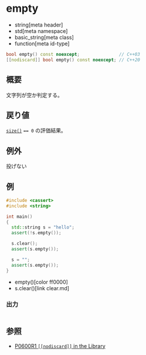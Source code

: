 # empty
* string[meta header]
* std[meta namespace]
* basic_string[meta class]
* function[meta id-type]

```cpp
bool empty() const noexcept;               // C++03
[[nodiscard]] bool empty() const noexcept; // C++20
```

## 概要
文字列が空か判定する。


## 戻り値
[`size()`](size.md) `== 0` の評価結果。


## 例外
投げない


## 例
```cpp example
#include <cassert>
#include <string>

int main()
{
  std::string s = "hello";
  assert(!s.empty());

  s.clear();
  assert(s.empty());

  s = "";
  assert(s.empty());
}
```
* empty()[color ff0000]
* s.clear()[link clear.md]

### 出力
```
```

## 参照
- [P0600R1 `[[nodiscard]]` in the Library](http://www.open-std.org/jtc1/sc22/wg21/docs/papers/2017/p0600r1.pdf)
